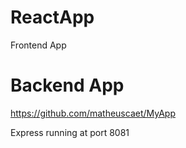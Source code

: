# ReactApp
 Frontend App

# Backend App
 https://github.com/matheuscaet/MyApp

Express running at port 8081
